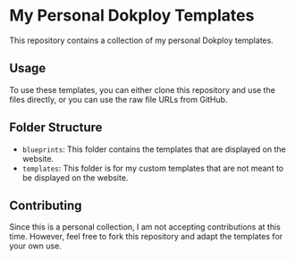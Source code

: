 # My Personal Dokploy Templates

This repository contains a collection of my personal Dokploy templates.

## Usage

To use these templates, you can either clone this repository and use the files directly, or you can use the raw file URLs from GitHub.

## Folder Structure

-   `blueprints`: This folder contains the templates that are displayed on the website.
-   `templates`: This folder is for my custom templates that are not meant to be displayed on the website.

## Contributing

Since this is a personal collection, I am not accepting contributions at this time. However, feel free to fork this repository and adapt the templates for your own use.